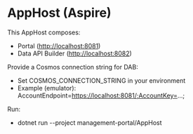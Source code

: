 # AppHost (Aspire)

This AppHost composes:

- Portal (<http://localhost:8081>)
- Data API Builder (<http://localhost:8082>)

Provide a Cosmos connection string for DAB:

- Set COSMOS_CONNECTION_STRING in your environment
- Example (emulator): AccountEndpoint=<https://localhost:8081/;AccountKey=>...;

Run:

- dotnet run --project management-portal/AppHost
